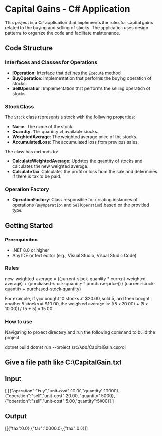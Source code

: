 # Capital Gains - C# Application

This project is a C# application that implements the rules for capital gains related to the buying and selling of stocks. The application uses design patterns to organize the code and facilitate maintenance.

## Code Structure

### Interfaces and Classes for Operations
- **IOperation**: Interface that defines the `Execute` method.
- **BuyOperation**: Implementation that performs the buying operation of stocks.
- **SellOperation**: Implementation that performs the selling operation of stocks.

### Stock Class
The `Stock` class represents a stock with the following properties:
- **Name**: The name of the stock.
- **Quantity**: The quantity of available stocks.
- **WeightedAverage**: The weighted average price of the stocks.
- **AccumulatedLoss**: The accumulated loss from previous sales.

The class has methods to:
- **CalculateWeightedAverage**: Updates the quantity of stocks and calculates the new weighted average.
- **CalculateTax**: Calculates the profit or loss from the sale and determines if there is tax to be paid.

### Operation Factory
- **OperationFactory**: Class responsible for creating instances of operations (`BuyOperation` and `SellOperation`) based on the provided type.

## Getting Started

### Prerequisites
- .NET 8.0 or higher
- Any IDE or text editor (e.g., Visual Studio, Visual Studio Code)

### Rules 

new-weighted-average = ((current-stock-quantity * current-weighted-average) + (purchased-stock-quantity * purchase-price)) / (current-stock-quantity + purchased-stock-quantity)

For example, if you bought 10 stocks at $20.00, sold 5, and then bought another 5 stocks at $10.00, the weighted average is:
((5 x 20.00) + (5 x 10.00)) / (5 + 5) = 15.00

### How to use
Navigating to project directory and run the following command to build the project:

dotnet build
dotnet run --project src/App/CapitalGain.csproj

## Give a file path like C:\\CapitalGain.txt

## Input
[
  [{"operation":"buy","unit-cost":10.00,"quantity":10000},{"operation":"sell","unit-cost":20.00,
  "quantity":5000},{"operation":"sell","unit-cost":5.00,"quantity":5000}]
]

## Output
[[{"tax":0.0},{"tax":10000.0},{"tax":0.0}]]